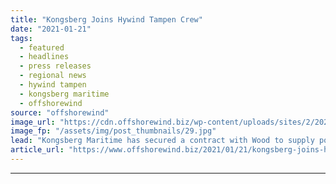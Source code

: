 ```yaml
---
title: "Kongsberg Joins Hywind Tampen Crew"
date: "2021-01-21"
tags: 
  - featured
  - headlines
  - press releases
  - regional news
  - hywind tampen
  - kongsberg maritime
  - offshorewind
source: "offshorewind"
image_url: "https://cdn.offshorewind.biz/wp-content/uploads/sites/2/2021/01/21111008/Kongsberg-Joins-Hywind-Tampen-Crew.jpg"
image_fp: "/assets/img/post_thumbnails/29.jpg"
lead: "Kongsberg Maritime has secured a contract with Wood to supply positioning and monitoring equipment"
article_url: "https://www.offshorewind.biz/2021/01/21/kongsberg-joins-hywind-tampen-crew/"
---
```


---
